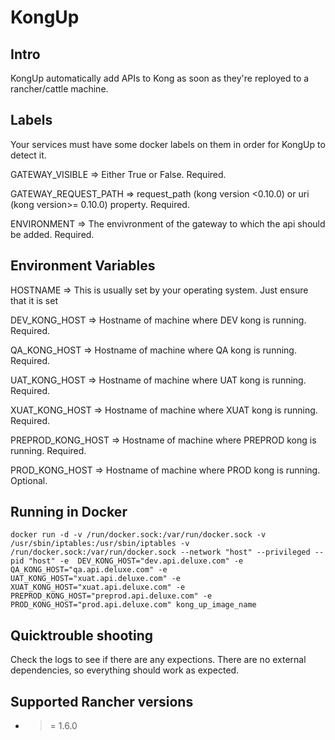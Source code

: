 # KongUp

## Intro 

KongUp automatically add APIs to Kong as soon as they're reployed to a rancher/cattle machine.

## Labels 

Your services must have some docker labels on them in order for KongUp to detect it.

GATEWAY_VISIBLE => Either True or False. Required.

GATEWAY\_REQUEST\_PATH => request\_path (kong version <0.10.0) or uri (kong version>= 0.10.0) property. Required.

ENVIRONMENT => The envivronment of the gateway to which the api should be added. Required.

## Environment Variables 

HOSTNAME => This is usually set by your operating system. Just ensure 
that it is set

DEV\_KONG\_HOST => Hostname of machine where DEV kong is running. Required.

QA\_KONG\_HOST => Hostname of machine where QA kong is running. Required.

UAT\_KONG\_HOST => Hostname of machine where UAT kong is running. Required.

XUAT\_KONG\_HOST => Hostname of machine where XUAT kong is running. Required.

PREPROD\_KONG\_HOST => Hostname of machine where PREPROD kong is running. Required.

PROD\_KONG\_HOST => Hostname of machine where PROD kong is running. Optional.

## Running in Docker

```
docker run -d -v /run/docker.sock:/var/run/docker.sock -v /usr/sbin/iptables:/usr/sbin/iptables -v /run/docker.sock:/var/run/docker.sock --network "host" --privileged --pid "host" -e  DEV_KONG_HOST="dev.api.deluxe.com" -e  QA_KONG_HOST="qa.api.deluxe.com" -e  UAT_KONG_HOST="xuat.api.deluxe.com" -e  XUAT_KONG_HOST="xuat.api.deluxe.com" -e  PREPROD_KONG_HOST="preprod.api.deluxe.com" -e  PROD_KONG_HOST="prod.api.deluxe.com" kong_up_image_name
```

## Quicktrouble shooting

Check the logs to see if there are any expections. There are no external dependencies, so everything should work as expected.

## Supported Rancher versions

- >= 1.6.0
